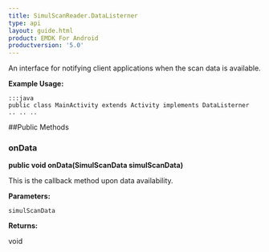 ```yaml
---
title: SimulScanReader.DataListerner
type: api
layout: guide.html
product: EMDK For Android
productversion: '5.0'
---
```



An interface for notifying client applications when the scan data is
 available.
 
 

**Example Usage:**
	
	:::java	
	public class MainActivity extends Activity implements DataListerner
	.. .. ..
	


##Public Methods

### onData

**public void onData(SimulScanData simulScanData)**

This is the callback method upon data availability.

**Parameters:**

`simulScanData`

**Returns:**

void


